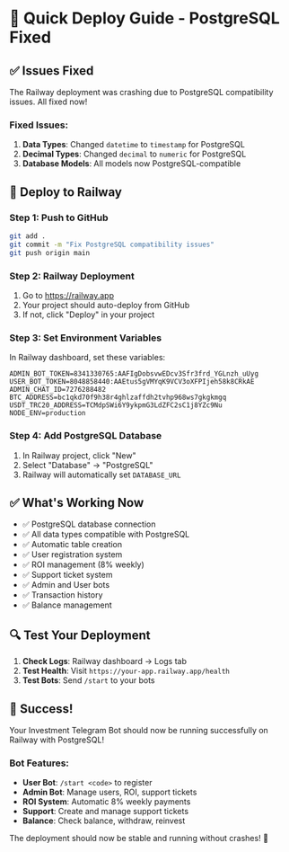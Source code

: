 # 🚀 Quick Deploy Guide - PostgreSQL Fixed

## ✅ Issues Fixed

The Railway deployment was crashing due to PostgreSQL compatibility issues. All fixed now!

### Fixed Issues:
1. **Data Types**: Changed `datetime` to `timestamp` for PostgreSQL
2. **Decimal Types**: Changed `decimal` to `numeric` for PostgreSQL
3. **Database Models**: All models now PostgreSQL-compatible

## 🚀 Deploy to Railway

### Step 1: Push to GitHub
```bash
git add .
git commit -m "Fix PostgreSQL compatibility issues"
git push origin main
```

### Step 2: Railway Deployment
1. Go to https://railway.app
2. Your project should auto-deploy from GitHub
3. If not, click "Deploy" in your project

### Step 3: Set Environment Variables
In Railway dashboard, set these variables:
```
ADMIN_BOT_TOKEN=8341330765:AAFIgDobsvwEDcv3Sfr3frd_YGLnzh_uUyg
USER_BOT_TOKEN=8048858440:AAEtus5gVMYqK9VCV3oXFPIjeh58k8CRkAE
ADMIN_CHAT_ID=7276288482
BTC_ADDRESS=bc1qkd70f9h38r4ghlzaffdh2tvhp968ws7gkgkmgq
USDT_TRC20_ADDRESS=TCMdpSWi6Y9ykpmG3LdZFC2sC1j8YZc9Nu
NODE_ENV=production
```

### Step 4: Add PostgreSQL Database
1. In Railway project, click "New"
2. Select "Database" → "PostgreSQL"
3. Railway will automatically set `DATABASE_URL`

## ✅ What's Working Now

- ✅ PostgreSQL database connection
- ✅ All data types compatible with PostgreSQL
- ✅ Automatic table creation
- ✅ User registration system
- ✅ ROI management (8% weekly)
- ✅ Support ticket system
- ✅ Admin and User bots
- ✅ Transaction history
- ✅ Balance management

## 🔍 Test Your Deployment

1. **Check Logs**: Railway dashboard → Logs tab
2. **Test Health**: Visit `https://your-app.railway.app/health`
3. **Test Bots**: Send `/start` to your bots

## 🎉 Success!

Your Investment Telegram Bot should now be running successfully on Railway with PostgreSQL!

### Bot Features:
- **User Bot**: `/start <code>` to register
- **Admin Bot**: Manage users, ROI, support tickets
- **ROI System**: Automatic 8% weekly payments
- **Support**: Create and manage support tickets
- **Balance**: Check balance, withdraw, reinvest

The deployment should now be stable and running without crashes! 🚀
